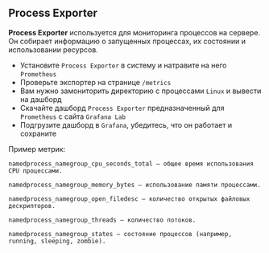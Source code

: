 ## Process Exporter
**Process Exporter** используется для мониторинга процессов на сервере. Он собирает информацию о запущенных процессах, их состоянии и использовании ресурсов.

 - Установите `Process Exporter` в систему и натравите на него `Prometheus`
 - Проверьте экспортер на странице `/metrics`
 - Вам нужно замониторить директорию с процессами `Linux` и вывести на дашборд
 - Скачайте дашборд `Process Exporter` предназначенный для `Prometheus` с сайта `Grafana Lab`
 - Подгрузите дашборд в `Grafana`, убедитесь, что он работает и сохраните

Пример метрик:
```
namedprocess_namegroup_cpu_seconds_total — общее время использования CPU процессами.

namedprocess_namegroup_memory_bytes — использование памяти процессами.

namedprocess_namegroup_open_filedesc — количество открытых файловых дескрипторов.

namedprocess_namegroup_threads — количество потоков.

namedprocess_namegroup_states — состояние процессов (например, running, sleeping, zombie).
```
